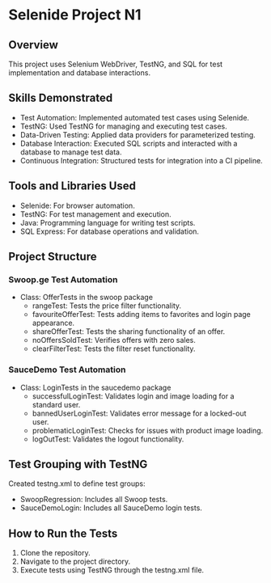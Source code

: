# Selenide Project N1

## Overview
This project uses Selenium WebDriver, TestNG, and SQL for test implementation and database interactions.

## Skills Demonstrated
- Test Automation: Implemented automated test cases using Selenide.
- TestNG: Used TestNG for managing and executing test cases.
- Data-Driven Testing: Applied data providers for parameterized testing.
- Database Interaction: Executed SQL scripts and interacted with a database to manage test data.
- Continuous Integration: Structured tests for integration into a CI pipeline.

## Tools and Libraries Used
- Selenide: For browser automation.
- TestNG: For test management and execution.
- Java: Programming language for writing test scripts.
- SQL Express: For database operations and validation.

## Project Structure
### Swoop.ge Test Automation
- Class: OfferTests in the swoop package
  - rangeTest: Tests the price filter functionality.
  - favouriteOfferTest: Tests adding items to favorites and login page appearance.
  - shareOfferTest: Tests the sharing functionality of an offer.
  - noOffersSoldTest: Verifies offers with zero sales.
  - clearFilterTest: Tests the filter reset functionality.

### SauceDemo Test Automation
- Class: LoginTests in the saucedemo package
  - successfulLoginTest: Validates login and image loading for a standard user.
  - bannedUserLoginTest: Validates error message for a locked-out user.
  - problematicLoginTest: Checks for issues with product image loading.
  - logOutTest: Validates the logout functionality.

## Test Grouping with TestNG
Created testng.xml to define test groups:
- SwoopRegression: Includes all Swoop tests.
- SauceDemoLogin: Includes all SauceDemo login tests.

## How to Run the Tests
1. Clone the repository.
2. Navigate to the project directory.
3. Execute tests using TestNG through the testng.xml file.

